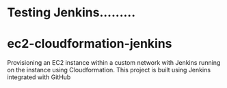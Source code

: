 # Testing Jenkins.........

# ec2-cloudformation-jenkins
Provisioning an EC2 instance within a custom network with Jenkins running on the instance using Cloudformation. This project is built using Jenkins integrated with GitHub
